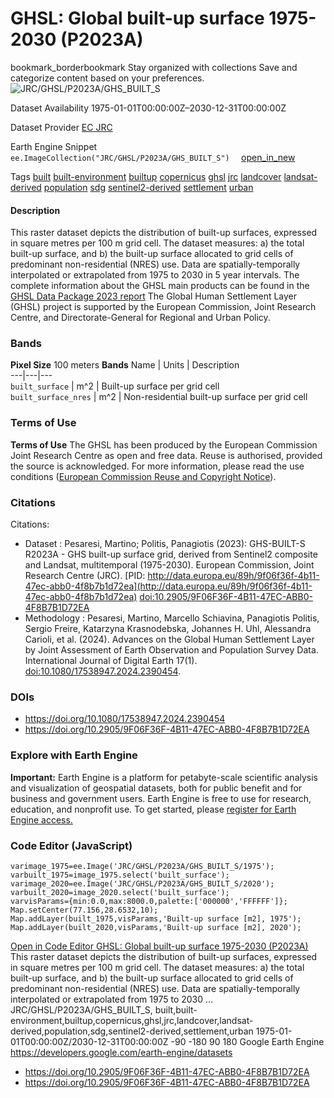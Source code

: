  
#  GHSL: Global built-up surface 1975-2030 (P2023A) 
bookmark_borderbookmark Stay organized with collections  Save and categorize content based on your preferences. 
![JRC/GHSL/P2023A/GHS_BUILT_S](https://developers.google.com/earth-engine/datasets/images/JRC/JRC_GHSL_P2023A_GHS_BUILT_S_sample.png) 

Dataset Availability
    1975-01-01T00:00:00Z–2030-12-31T00:00:00Z 

Dataset Provider
     [ EC JRC ](https://ghsl.jrc.ec.europa.eu/ghs_buS2023.php) 

Earth Engine Snippet
     `    ee.ImageCollection("JRC/GHSL/P2023A/GHS_BUILT_S")   ` [ open_in_new ](https://code.earthengine.google.com/?scriptPath=Examples:Datasets/JRC/JRC_GHSL_P2023A_GHS_BUILT_S) 

Tags
     [built](https://developers.google.com/earth-engine/datasets/tags/built) [built-environment](https://developers.google.com/earth-engine/datasets/tags/built-environment) [builtup](https://developers.google.com/earth-engine/datasets/tags/builtup) [copernicus](https://developers.google.com/earth-engine/datasets/tags/copernicus) [ghsl](https://developers.google.com/earth-engine/datasets/tags/ghsl) [jrc](https://developers.google.com/earth-engine/datasets/tags/jrc) [landcover](https://developers.google.com/earth-engine/datasets/tags/landcover) [landsat-derived](https://developers.google.com/earth-engine/datasets/tags/landsat-derived) [population](https://developers.google.com/earth-engine/datasets/tags/population) [sdg](https://developers.google.com/earth-engine/datasets/tags/sdg) [sentinel2-derived](https://developers.google.com/earth-engine/datasets/tags/sentinel2-derived) [settlement](https://developers.google.com/earth-engine/datasets/tags/settlement) [urban](https://developers.google.com/earth-engine/datasets/tags/urban)
#### Description
This raster dataset depicts the distribution of built-up surfaces, expressed in square metres per 100 m grid cell. The dataset measures: a) the total built-up surface, and b) the built-up surface allocated to grid cells of predominant non-residential (NRES) use. Data are spatially-temporally interpolated or extrapolated from 1975 to 2030 in 5 year intervals.
The complete information about the GHSL main products can be found in the [GHSL Data Package 2023 report](https://ghsl.jrc.ec.europa.eu/documents/GHSL_Data_Package_2023.pdf?t=1683540422)
The Global Human Settlement Layer (GHSL) project is supported by the European Commission, Joint Research Centre, and Directorate-General for Regional and Urban Policy.
### Bands
**Pixel Size** 100 meters 
**Bands**
Name | Units | Description  
---|---|---  
`built_surface` | m^2 | Built-up surface per grid cell  
`built_surface_nres` | m^2 | Non-residential built-up surface per grid cell  
### Terms of Use
**Terms of Use**
The GHSL has been produced by the European Commission Joint Research Centre as open and free data. Reuse is authorised, provided the source is acknowledged. For more information, please read the use conditions ([European Commission Reuse and Copyright Notice](https://ec.europa.eu/info/legal-notice_en)).
### Citations
Citations:
  * Dataset : Pesaresi, Martino; Politis, Panagiotis (2023): GHS-BUILT-S R2023A - GHS built-up surface grid, derived from Sentinel2 composite and Landsat, multitemporal (1975-2030). European Commission, Joint Research Centre (JRC). [PID: http://data.europa.eu/89h/9f06f36f-4b11-47ec-abb0-4f8b7b1d72ea](http://data.europa.eu/89h/9f06f36f-4b11-47ec-abb0-4f8b7b1d72ea) [doi:10.2905/9F06F36F-4B11-47EC-ABB0-4F8B7B1D72EA](https://doi.org/10.2905/9F06F36F-4B11-47EC-ABB0-4F8B7B1D72EA)
  * Methodology : Pesaresi, Martino, Marcello Schiavina, Panagiotis Politis, Sergio Freire, Katarzyna Krasnodebska, Johannes H. Uhl, Alessandra Carioli, et al. (2024). Advances on the Global Human Settlement Layer by Joint Assessment of Earth Observation and Population Survey Data. International Journal of Digital Earth 17(1). [doi:10.1080/17538947.2024.2390454](https://doi.org/10.1080/17538947.2024.2390454).


### DOIs
  * [ https://doi.org/10.1080/17538947.2024.2390454 ](https://doi.org/10.1080/17538947.2024.2390454)
  * [ https://doi.org/10.2905/9F06F36F-4B11-47EC-ABB0-4F8B7B1D72EA ](https://doi.org/10.2905/9F06F36F-4B11-47EC-ABB0-4F8B7B1D72EA)


### Explore with Earth Engine
**Important:** Earth Engine is a platform for petabyte-scale scientific analysis and visualization of geospatial datasets, both for public benefit and for business and government users. Earth Engine is free to use for research, education, and nonprofit use. To get started, please [register for Earth Engine access.](https://console.cloud.google.com/earth-engine)
### Code Editor (JavaScript)
```
varimage_1975=ee.Image('JRC/GHSL/P2023A/GHS_BUILT_S/1975');
varbuilt_1975=image_1975.select('built_surface');
varimage_2020=ee.Image('JRC/GHSL/P2023A/GHS_BUILT_S/2020');
varbuilt_2020=image_2020.select('built_surface');
varvisParams={min:0.0,max:8000.0,palette:['000000','FFFFFF']};
Map.setCenter(77.156,28.6532,10);
Map.addLayer(built_1975,visParams,'Built-up surface [m2], 1975');
Map.addLayer(built_2020,visParams,'Built-up surface [m2], 2020');
```
[ Open in Code Editor ](https://code.earthengine.google.com/?scriptPath=Examples:Datasets/JRC/JRC_GHSL_P2023A_GHS_BUILT_S)
[ GHSL: Global built-up surface 1975-2030 (P2023A) ](https://developers.google.com/earth-engine/datasets/catalog/JRC_GHSL_P2023A_GHS_BUILT_S)
This raster dataset depicts the distribution of built-up surfaces, expressed in square metres per 100 m grid cell. The dataset measures: a) the total built-up surface, and b) the built-up surface allocated to grid cells of predominant non-residential (NRES) use. Data are spatially-temporally interpolated or extrapolated from 1975 to 2030 …
JRC/GHSL/P2023A/GHS_BUILT_S, built,built-environment,builtup,copernicus,ghsl,jrc,landcover,landsat-derived,population,sdg,sentinel2-derived,settlement,urban 
1975-01-01T00:00:00Z/2030-12-31T00:00:00Z
-90 -180 90 180 
Google Earth Engine
https://developers.google.com/earth-engine/datasets
  * [ https://doi.org/10.2905/9F06F36F-4B11-47EC-ABB0-4F8B7B1D72EA ](https://doi.org/https://ghsl.jrc.ec.europa.eu/ghs_buS2023.php)
  * [ https://doi.org/10.2905/9F06F36F-4B11-47EC-ABB0-4F8B7B1D72EA ](https://doi.org/https://developers.google.com/earth-engine/datasets/catalog/JRC_GHSL_P2023A_GHS_BUILT_S)


